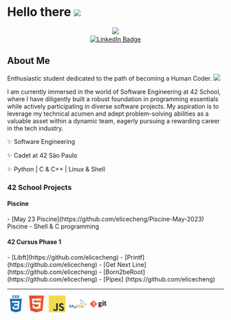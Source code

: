 
<h1>
  Hello there
  <img src="https://media.giphy.com/media/hvRJCLFzcasrR4ia7z/giphy.gif" width="30px"/>
</h1>

<div id="header" align="center">
  <img src="https://media.giphy.com/media/M9gbBd9nbDrOTu1Mqx/giphy.gif" width="100"/>
</div>


<div id="badges" align="center">
  <a href="https://www.linkedin.com/in/elice-cheng/">
    <img src="https://img.shields.io/badge/LinkedIn-blue?style=for-the-badge&logo=linkedin&logoColor=white" alt="LinkedIn Badge"/>
  </a> 
</div>

<div>
  <h2>About Me</h2>
  Enthusiastic student dedicated to the path of becoming a Human Coder.
  <img src="https://media.giphy.com/media/WUlplcMpOCEmTGBtBW/giphy.gif" width="30">

I am currently immersed in the world of Software Engineering at 42 School, where I have diligently built a robust foundation in programming essentials while actively participating in diverse software projects. My aspiration is to leverage my technical acumen and adept problem-solving abilities as a valuable asset within a dynamic team, eagerly pursuing a rewarding career in the tech industry.
 
  
  ✨ Software Engineering
  
  ✨ Cadet at 42 São Paulo
  
  ✨ Python | C & C++ | Linux & Shell
</div>

<div>
  <h3>42 School Projects</h3>
</div>
<h4>Piscine</h4>
    - [May 23 Piscine](https://github.com/elicecheng/Piscine-May-2023) Piscine - Shell & C programming
<h4>42 Cursus Phase 1</h4>
    - [Libft](https://github.com/elicecheng)
    - [Printf] (https://github.com/elicecheng)
    - [Get Next Line] (https://github.com/elicecheng)
    - [Born2beRoot] (https://github.com/elicecheng)
    - [Pipex] (https://github.com/elicecheng)

---
<div>
  <img src="https://github.com/devicons/devicon/blob/master/icons/css3/css3-plain-wordmark.svg"  title="CSS3" alt="CSS" width="40" height="40"/>&nbsp;
  <img src="https://github.com/devicons/devicon/blob/master/icons/html5/html5-original.svg" title="HTML5" alt="HTML" width="40" height="40"/>&nbsp;
  <img src="https://github.com/devicons/devicon/blob/master/icons/javascript/javascript-original.svg" title="JavaScript" alt="JavaScript" width="40" height="40"/>&nbsp;
  <img src="https://github.com/devicons/devicon/blob/master/icons/mysql/mysql-original-wordmark.svg" title="MySQL"  alt="MySQL" width="40" height="40"/>&nbsp;
  <img src="https://github.com/devicons/devicon/blob/master/icons/git/git-original-wordmark.svg" title="Git" **alt="Git" width="40" height="40"/>
</div>
